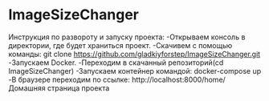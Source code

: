 # ImageSizeChanger
Инструкция по развороту и запуску проекта:
-Открываем консоль в директории, где будет храниться проект.
-Скачивем с помощью команды:
git clone https://github.com/gladkiyforstep/ImageSizeChanger.git
-Запускаем Docker.
-Переходим в скачанный репозиторий(cd ImageSizeChanger)
-Запускаем контейнер командой:
docker-compose up
-В браузере переходим по ссылке:
http://localhost:8000/home/
 Домашняя страница проекта
